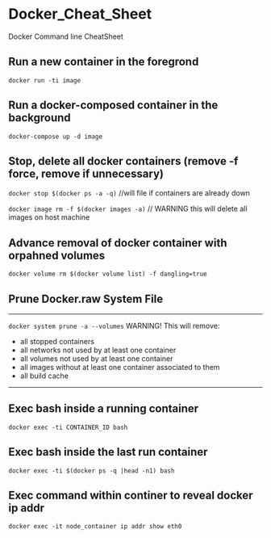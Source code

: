 # Docker_Cheat_Sheet
Docker Command line CheatSheet

## Run a new container in the foregrond
`docker run -ti image`

## Run a docker-composed container in the background
`docker-compose up -d image`

## Stop, delete all docker containers (remove -f force, remove if unnecessary)
`docker stop $(docker ps -a -q)` //will file if containers are already down

`docker image rm -f $(docker images -a)` // WARNING this will delete all images on host machine
## Advance removal of docker container with orpahned volumes

`docker volume rm $(docker volume list) -f dangling=true`

## Prune Docker.raw System File

***
`docker system prune -a --volumes`
WARNING! This will remove:
  - all stopped containers
  - all networks not used by at least one container
  - all volumes not used by at least one container
  - all images without at least one container associated to them
  - all build cache
  
***

## Exec bash inside a running container
`docker exec -ti CONTAINER_ID bash`

## Exec bash inside the last run container
`docker exec -ti $(docker ps -q |head -n1) bash`

## Exec command within continer to reveal docker ip addr

`docker exec -it node_container ip addr show eth0`
